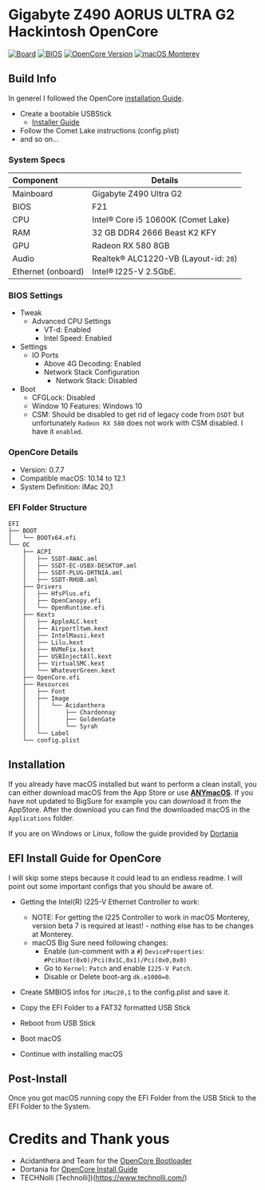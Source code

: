 # Gigabyte Z490 AORUS ULTRA G2 Hackintosh OpenCore
[![Board](https://img.shields.io/badge/Gigabyte-Z490%20G2-green.svg)](https://www.gigabyte.com/at/Motherboard/Z490-AORUS-ULTRA-G2-rev-1x#kf)
[![BIOS](https://img.shields.io/badge/BIOS-F21-important.svg)](https://www.gigabyte.com/at/Motherboard/Z490-AORUS-ULTRA-G2-rev-1x/support#support-dl-driver)
[![OpenCore Version](https://img.shields.io/badge/OpenCore-0.7.7-cyan.svg)](https://github.com/acidanthera/OpenCorePkg/releases/latest)
[![macOS Monterey](https://img.shields.io/badge/macOS-12.1-lightgrey.svg)](https://www.apple.com/macos/monterey/)

## Build Info

In generel I followed the OpenCore [installation Guide](https://dortania.github.io/OpenCore-Install-Guide/). 
* Create a bootable USBStick
  * [Installer Guide](https://dortania.github.io/OpenCore-Install-Guide/installer-guide/)
* Follow the Comet Lake instructions (config.plist)
* and so on...
### System Specs

| Component           | Details                                                 |
| :-------------------|-------------------------------------------------------- |
| Mainboard           | Gigabyte Z490 Ultra G2                                  |
| BIOS		      | F21 |
| CPU                 | Intel® Core i5 10600K (Comet Lake)          	        |
| RAM                 | 32 GB DDR4 2666 Beast K2 KFY             |
| GPU                 | Radeon RX 580 8GB                   |
| Audio               | Realtek® ALC1220-VB (Layout-id: `28`)                   |
| Ethernet (onboard)  | Intel® I225-V 2.5GbE.|


### BIOS Settings
* Tweak
  * Advanced CPU Settings
    * VT-d: Enabled
    * Intel Speed: Enabled
* Settings
  * IO Ports
    * Above 4G Decoding: Enabled
    * Network Stack Configuration
      * Network Stack: Disabled
* Boot
  * CFGLock: Disabled
  * Window 10 Features: Windows 10
  * CSM: Should be disabled to get rid of legacy code from `DSDT` but unfortunately `Radeon RX 580` does not work with CSM disabled. I have it `enabled`.

### OpenCore Details
* Version: 0.7.7
* Compatible macOS: 10.14 to 12.1
* System Definition: iMac 20,1

### EFI Folder Structure

```
EFI
├── BOOT
│   └── BOOTx64.efi
└── OC
    ├── ACPI
    │   ├── SSDT-AWAC.aml
    │   ├── SSDT-EC-USBX-DESKTOP.aml
    │   ├── SSDT-PLUG-DRTNIA.aml
    │   ├── SSDT-RHUB.aml
    ├── Drivers
    │   ├── HfsPlus.efi
    │   ├── OpenCanopy.efi
    │   └── OpenRuntime.efi
    ├── Kexts
    │   ├── AppleALC.kext
    │   ├── Airportltwm.kext
    │   ├── IntelMausi.kext
    │   ├── Lilu.kext
    │   ├── NVMeFix.kext
    │   ├── USBInjectAll.kext
    │   ├── VirtualSMC.kext
    │   └── WhateverGreen.kext
    ├── OpenCore.efi
    ├── Resources
    │   ├── Font
    │   ├── Image
    │   │   └── Acidanthera
    │   │       ├── Chardonnay
    │   │       ├── GoldenGate
    │   │       └── Syrah
    │   └── Label
    └── config.plist
```

## Installation

If you already have macOS installed but want to perform a clean install, you can either download macOS from the App Store or use [**ANYmacOS**](https://www.sl-soft.de/en/anymacos/). If you have not updated to BigSure for example you can download it from the AppStore. After the download you can find the downloaded macOS in the `Applications` folder.

If you are on Windows or Linux, follow the guide provided by [Dortania](https://dortania.github.io/OpenCore-Install-Guide/installer-guide/#making-the-installer)

## EFI Install Guide for OpenCore

I will skip some steps because it could lead to an endless readme. I will point out some important configs that you should be aware of.

* Getting the Intel(R) I225-V Ethernet Controller to work:
  * NOTE: For getting the I225 Controller to work in macOS Monterey, version beta 7 is required at least! - nothing else has to be changes at Monterey.
  * macOS Big Sure need following changes:
    * Enable (un-comment with a `#`) `DeviceProperties`: `#PciRoot(0x0)/Pci(0x1C,0x1)/Pci(0x0,0x0)`
    * Go to `Kernel`: `Patch` and enable `I225-V Patch`.
    * Disable or Delete boot-arg `dk.e1000=0`.

* Create SMBIOS infos for `iMac20,1` to the config.plist and save it.
* Copy the EFI Folder to a FAT32 formatted USB Stick
* Reboot from USB Stick
* Boot macOS
* Continue with installing macOS

## Post-Install
Once you got macOS running copy the EFI Folder from the USB Stick to the EFI Folder to the System.

# Credits and Thank yous
- Acidanthera and Team for the [OpenCore Bootloader](https://github.com/acidanthera/OpenCorePkg)
- Dortania for [OpenCore Install Guide](https://dortania.github.io/OpenCore-Install-Guide/)
- TECHNolli [Technolli])(https://www.technolli.com/)